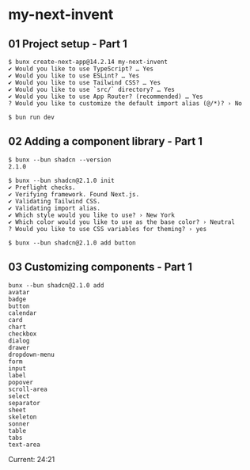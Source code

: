 # my-next-invent

## 01 Project setup - Part 1

```
$ bunx create-next-app@14.2.14 my-next-invent
✔ Would you like to use TypeScript? … Yes
✔ Would you like to use ESLint? … Yes
✔ Would you like to use Tailwind CSS? … Yes
✔ Would you like to use `src/` directory? … Yes
✔ Would you like to use App Router? (recommended) … Yes
? Would you like to customize the default import alias (@/*)? › No

$ bun run dev

```

## 02 Adding a component library - Part 1

```
$ bunx --bun shadcn --version
2.1.0

$ bunx --bun shadcn@2.1.0 init
✔ Preflight checks.
✔ Verifying framework. Found Next.js.
✔ Validating Tailwind CSS.
✔ Validating import alias.
✔ Which style would you like to use? › New York
✔ Which color would you like to use as the base color? › Neutral
? Would you like to use CSS variables for theming? › yes

$ bunx --bun shadcn@2.1.0 add button
```

## 03 Customizing components - Part 1

```
bunx --bun shadcn@2.1.0 add
avatar
badge
button
calendar
card
chart
checkbox
dialog
drawer
dropdown-menu
form
input
label
popover
scroll-area
select
separator
sheet
skeleton
sonner
table
tabs
text-area
```

Current: 24:21

